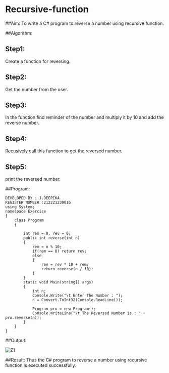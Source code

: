 # Recursive-function

##Aim: To write a C# program to reverse a number using recursive function.

##Algorithm:
## Step1:
Create a function for reversing.

## Step2:
Get the number from the user.

## Step3:
In the function find reminder of the number and multiply it by 10 and add the reverse number.

## Step4:
Recusively call this function to get the reversed number.

## Step5:
print the reversed number.

##Program:
```
DEVELOPED BY : J.DEEPIKA
REGISTER NUMBER :212221230016
using System;
namespace Exercise
{
    class Program
    {
        
        int rem = 0, rev = 0;
        public int reverse(int n)
        {
            rem = n % 10;
            if(rem == 0) return rev;
            else
            {
                rev = rev * 10 + rem;
                return reverse(n / 10);
            }
        }
        static void Main(string[] args)
        {
            int n;
            Console.Write("\t Enter The Number : ");
            n = Convert.ToInt32(Console.ReadLine());

            Program pro = new Program();
            Console.WriteLine("\t The Reversed Number is : " + pro.reverse(n));
        }
    }
}
```

##Output:

![Z1](https://github.com/21005688/Recursive-function/assets/94747031/0b32bbf2-1380-4062-a47f-f1e6009b9b12)


##Result:
Thus the C# program to reverse a number using recursive function is executed successfully.
